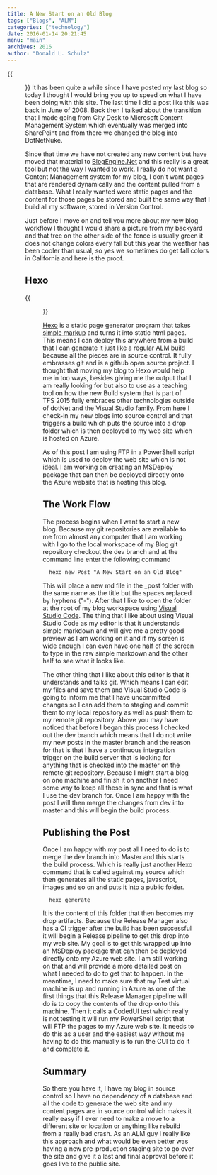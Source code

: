 ```yaml
---
title: A New Start on an Old Blog
tags: ["Blogs", "ALM"]
categories: ["technology"]
date: 2016-01-14 20:21:45
menu: "main"
archives: 2016
author: "Donald L. Schulz"
---
```


{{<figure src="/images/V__FD25.jpg" class="right" width="400" alt="Fall colors in California">}} It has been quite a while since I have posted my last blog so today I thought I would bring you up to speed on what I have been doing with this site.  The last time I did a post like this was back in June of 2008.  Back then I talked about the transition that I made going from City Desk to Microsoft Content Management System which eventually was merged into SharePoint and from there we changed the blog into DotNetNuke.

Since that time we have not created any new content but have moved that material to [BlogEngine.Net](http://dotnetblogengine.net/) and this really is a great tool but not the way I wanted to work.  I really do not want a Content Management system for my blog, I don't want pages that are rendered dynamically and the content pulled from a database.  What I really wanted were static pages and the content for those pages be stored and built the same way that I build all my software, stored in Version Control.

Just before I move on and tell you more about my new blog workflow I thought I would share a picture from my backyard and that tree on the other side of the fence is usually green it does not change colors every fall but this year the weather has been cooler than usual, so yes we sometimes do get fall colors in California and here is the proof.

## Hexo

{{<figure src="/images/hexo.jpg" class="right" width="100">}}

[Hexo](https://hexo.io/) is a static page generator program that takes [simple markup](https://github.com/adam-p/markdown-here/wiki/Markdown-Cheatsheet) and turns it into static html pages.  This means I can deploy this anywhere from a build that I can generate it just like a regular [ALM](https://en.wikipedia.org/wiki/Application_lifecycle_management) build because all the pieces are in source control.  It fully embrasses git and is a github open source project.  I thought that moving my blog to Hexo would help me in too ways, besides giving me the output that I am really looking for but also to use as a teaching tool on how the new Build system that is part of TFS 2015 fully embraces other technologies outside of dotNet and the Visual Studio family.  From here I check-in my new blogs into source control and that triggers a build which puts the source into a drop folder which is then deployed to my web site which is hosted on Azure.

As of this post I am using FTP in a PowerShell script which is used to deploy the web site which is not ideal.  I am working on creating an MSDeploy package that can then be deployed directly onto the Azure website that is hosting this blog.

## The Work Flow

The process begins when I want to start a new blog.  Because my git repositories are available to me from almost any computer that I am working with I go to the local workspace of my Blog git repository checkout the dev branch and at the command line enter the following command
```
  hexo new Post "A New Start on an Old Blog"
```
This will place a new md file in the _post folder with the same name as the title but the spaces replaced by hyphens ("-").  After that I like to open the folder at the root of my blog workspace using [Visual Studio Code](https://code.visualstudio.com/).  The thing that I like about using Visual Studio Code as my editor is that it understands simple markdown and will give me a pretty good preview as I am working on it and if my screen is wide enough I can even have one half of the screen to type in the raw simple markdown and the other half to see what it looks like.

The other thing that I like about this editor is that it understands and talks git.  Which means I can edit my files and save them and Visual Studio Code is going to inform me that I have uncommitted changes so I can add them to staging and commit them to my local repository as well as push them to my remote git repository.  Above you may have noticed that before I began this process I checked out the dev branch which means that I do not write my new posts in the master branch and the reason for that is that I have a continuous integration trigger on the build server that is looking for anything that is checked into the master on the remote git repository.  Because I might start a blog on one machine and finish it on another I need some way to keep all these in sync and that is what I use the dev branch for.  Once I am happy with the post I will then merge the changes from dev into master and this will begin the build process.

## Publishing the Post

Once I am happy with my post all I need to do is to merge the dev branch into Master and this starts the build process.  Which is really just another Hexo command that is called against my source which then generates all the static pages, javascript, images and so on and puts it into a public folder.
```
  hexo generate
```
It is the content of this folder that then becomes my drop artifacts.  Because the Release Manager also has a CI trigger after the build has been successful it will begin a Release pipeline to get this drop into my web site.  My goal is to get this wrapped up into an MSDeploy package that can then be deployed directly onto my Azure web site.  I am still working on that and will provide a more detailed post on what I needed to do to get that to happen.  In the meantime, I need to make sure that my Test virtual machine is up and running in Azure as one of the first things that this Release Manager pipeline will do is to copy the contents of the drop onto this machine.  Then it calls a CodedUI test which really is not testing it will run my PowerShell script that will FTP the pages to my Azure web site.  It needs to do this as a user and the easiest way without me having to do this manually is to run the CUI to do it and complete it.

## Summary

So there you have it, I have my blog in source control so I have no dependency of a database and all the code to generate the web site and my content pages are in source control which makes it really easy if I ever need to make a move to a different site or location or anything like rebuild from a really bad crash.  As an ALM guy I really like this approach and what would be even better was having a new pre-production staging site to go over the site and give it a last and final approval before it goes live to the public site.